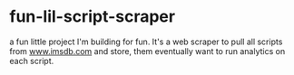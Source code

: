 # fun-lil-script-scraper
a fun little project I'm building for fun. It's a web scraper to pull all scripts from www.imsdb.com and store, them eventually want to run analytics on each script.
